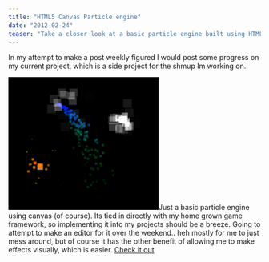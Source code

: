 ```yaml
---
title: "HTML5 Canvas Particle engine"
date: "2012-02-24"
teaser: "Take a closer look at a basic particle engine built using HTML5 Canvas. Explore the integration with a custom game framework and its potential for creating stunning visual effects. Get a glimpse of the upcoming editor and see how you can easily incorporate this particle engine into your own projects."
---
```


In my attempt to make a post weekly figured I would post some progress on my current project, which is a side project for the shmup Im working on.

[![](images/particles-300x265.png "particles")](http://www.somethinghitme.com/wp-content/uploads/2012/02/particles.png)Just a basic particle engine using canvas (of course). Its tied in directly with my home grown game framework, so implementing it into my projects should be a breeze. Going to attempt to make an editor for it over the weekend.. heh mostly for me to just mess around, but of course it has the other benefit of allowing me to make effects visually, which is easier. [Check it out](http://www.somethinghitme.com/projects/particle%20test/)
